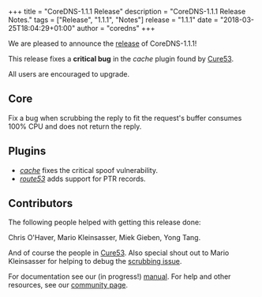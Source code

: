 +++
title = "CoreDNS-1.1.1 Release"
description = "CoreDNS-1.1.1 Release Notes."
tags = ["Release", "1.1.1", "Notes"]
release = "1.1.1"
date = "2018-03-25T18:04:29+01:00"
author = "coredns"
+++

We are pleased to announce the [release](https://github.com/inverse-inc/wireguard-go/dns/releases/tag/v1.1.1) of
CoreDNS-1.1.1!

This release fixes a **critical bug** in the *cache* plugin found by [Cure53](/2018/03/15/cure53-security-assessment/).

All users are encouraged to upgrade.

## Core

Fix a bug when scrubbing the reply to fit the request's buffer consumes 100% CPU and does not return
the reply.

## Plugins

* [*cache*](/plugins/cache) fixes the critical spoof vulnerability.
* [*route53*](/plugins/route53) adds support for PTR records.

## Contributors

The following people helped with getting this release done:

Chris O'Haver,
Mario Kleinsasser,
Miek Gieben,
Yong Tang.

And of course the people in [Cure53](https://cure53.de). Also special shout out to Mario Kleinsasser
for helping to debug the [scrubbing issue](https://github.com/inverse-inc/wireguard-go/dns/issues/1625).

For documentation see our (in progress!) [manual](/manual). For help and other resources, see our
[community page](https://coredns.io/community/).
